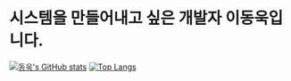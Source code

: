 # 시스템을 만들어내고 싶은 개발자 이동욱입니다.

[![동욱's GitHub stats](https://github-readme-stats.vercel.app/api?username=hn99515&theme=cobalt)](https://github.com/anuraghazra/github-readme-stats)
[![Top Langs](https://github-readme-stats.vercel.app/api/top-langs/?username=hn99515&layout=compact)](https://github.com/anuraghazra/github-readme-stats)
